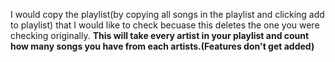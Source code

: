 I would copy the playlist(by copying all songs in the playlist and clicking add to playlist) that I would like to check becuase this deletes the one you were checking originally.
**This will take every artist in your playlist and count how many songs you have from each artists.(Features don't get added)**
